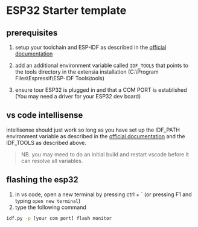 # ESP32 Starter template

## prerequisites

1. setup your toolchain and ESP-IDF as described in the [official documentation](https://docs.espressif.com/projects/esp-idf/en/latest/get-started/#step-1-set-up-the-toolchain)

2. add an additional environment variable called `IDF_TOOLS` that points to the tools directory in the extensia  installation (C:\Program Files\Espressif\ESP-IDF Tools\tools)
   
3. ensure tour ESP32 is plugged in and that a COM PORT is established (You may need a driver for your ESP32 dev board)

## vs code intellisense

intellisense should just work so long as you have set up the IDF_PATH environment variable as described in the [official documentation](https://docs.espressif.com/projects/esp-idf/en/latest/get-started/#step-1-set-up-the-toolchain) and the IDF_TOOLS as described above.

>NB. you may meed to do an initial build and restart vscode before it can resolve all variables.

## flashing the esp32

1. in vs code, open a new terminal by pressing ctrl + \` (or pressing F1 and typing `open new terminal`)
2. type the following command

```bash
idf.py -p [your com port] flash monitor
